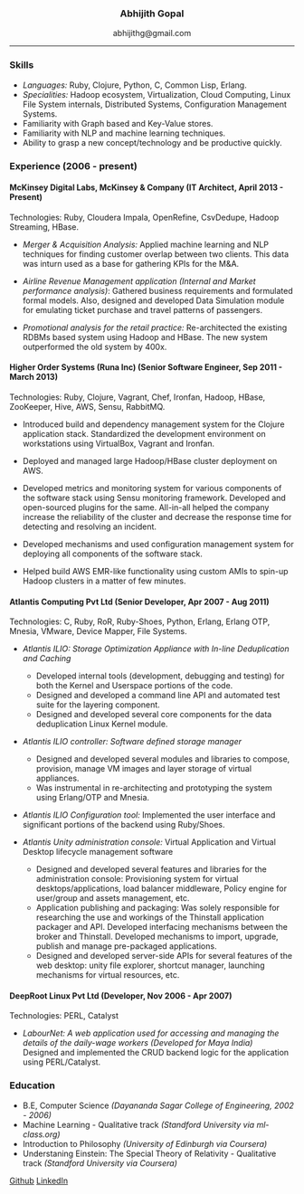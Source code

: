### <center> Abhijith Gopal </center>

<center> abhijithg@gmail.com  </center>  

---

### Skills

* *Languages:* Ruby, Clojure, Python, C, Common Lisp, Erlang.
* *Specialities:* Hadoop ecosystem, Virtualization, Cloud Computing, Linux File System internals, Distributed Systems, Configuration Management Systems.
* Familiarity with Graph based and Key-Value stores.
* Familiarity with NLP and machine learning techniques.
* Ability to grasp a new concept/technology and be productive quickly.

### Experience  (2006 - present)

#### McKinsey Digital Labs, McKinsey & Company (IT Architect, April 2013 - Present)

Technologies: Ruby, Cloudera Impala, OpenRefine, CsvDedupe, Hadoop Streaming, HBase.

* *Merger & Acquisition Analysis:* Applied machine learning and NLP techniques for finding customer overlap between two clients. This data was inturn used as a base for gathering KPIs for the M&A.

* *Airline Revenue Management application (Internal and Market performance analysis)*: Gathered business requirements and formulated formal models. Also, designed and developed Data Simulation module for emulating ticket purchase and travel patterns of passengers.

* *Promotional analysis for the retail practice:* Re-architected the existing RDBMs based system using Hadoop and HBase. The new system outperformed the old system by 400x.


#### Higher Order Systems (Runa Inc) (Senior Software Engineer, Sep 2011 - March 2013)

Technologies: Ruby, Clojure, Vagrant, Chef, Ironfan, Hadoop, HBase, ZooKeeper, Hive, AWS, Sensu, RabbitMQ.

* Introduced build and dependency management system for the Clojure application stack. Standardized the development environment on workstations using VirtualBox, Vagrant and Ironfan.

* Deployed and managed large Hadoop/HBase cluster deployment on AWS.

* Developed metrics and monitoring system for various components of the software stack using Sensu monitoring framework. Developed and open-sourced plugins for the same. All-in-all helped the company increase the reliability of the cluster and decrease the response time for detecting and resolving an incident.

* Developed mechanisms and used configuration management system for deploying all components of the software stack.

* Helped build AWS EMR-like functionality using custom AMIs to spin-up Hadoop clusters in a matter of few minutes.


#### Atlantis Computing Pvt Ltd (Senior Developer, Apr 2007 - Aug 2011)


Technologies: C, Ruby, RoR, Ruby-Shoes, Python, Erlang, Erlang OTP, Mnesia, VMware, Device Mapper, File Systems.


* *Atlantis ILIO: Storage Optimization Appliance with In-line Deduplication and Caching*

    * Developed internal tools (development, debugging and testing) for both the Kernel and Userspace portions of the code.  
    * Designed and developed a command line API and automated test suite for the layering component.  
    * Designed and developed several core components for the data deduplication Linux Kernel module.  
    

* *Atlantis ILIO controller: Software defined storage manager*

    * Designed and developed several modules and libraries to compose, provision, manage VM images and layer storage of virtual appliances. 
    * Was instrumental in re-architecting and prototyping the system using Erlang/OTP and Mnesia.  
    
* *Atlantis ILIO Configuration tool:* Implemented the user interface and significant portions of the backend using Ruby/Shoes.

* *Atlantis Unity administration console:* Virtual Application and Virtual Desktop lifecycle management software
    * Designed and developed several features and libraries for the administration console: Provisioning system for virtual desktops/applications, load balancer middleware, Policy engine for user/group and assets management, etc.  
    * Application publishing and packaging: Was solely responsible for researching the use and workings of the Thinstall application packager and API. Developed interfacing mechanisms between the broker and Thinstall. Developed mechanisms to import, upgrade, publish and manage pre-packaged applications.  
    * Designed and developed server-side APIs for several features of the web desktop: unity file explorer, shortcut manager, launching mechanisms for virtual resources, etc.


#### DeepRoot Linux Pvt Ltd (Developer, Nov 2006 - Apr 2007)

Technologies: PERL, Catalyst

* *LabourNet: A web application used for accessing and managing the details of the daily-wage workers (Developed for Maya India)*  
  Designed and implemented the CRUD backend logic for the application using PERL/Catalyst.

### Education

* B.E, Computer Science *(Dayananda Sagar College of Engineering, 2002 - 2006)*
* Machine Learning - Qualitative track *(Standford University via ml-class.org)*
* Introduction to Philosophy *(University of Edinburgh via Coursera)*
* Understaning Einstein: The Special Theory of Relativity - Qualitative track *(Standford University via Coursera)*

[Github](https://github.com/abhijith) [LinkedIn](https://www.linkedin.com/in/abhijithg)
